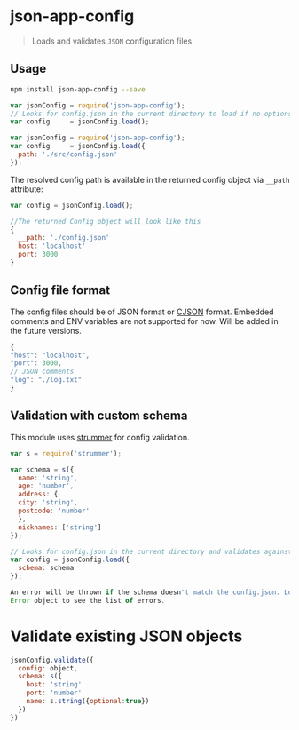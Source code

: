 # json-app-config

> Loads and validates `JSON` configuration files

## Usage

```bash
npm install json-app-config --save
```

```js
var jsonConfig = require('json-app-config');
// Looks for config.json in the current directory to load if no options are provided
var config     = jsonConfig.load();
```

```js
var jsonConfig = require('json-app-config');
var config     = jsonConfig.load({
  path: './src/config.json'
});
```

The resolved config path is available in the returned config object via `__path` attribute:

```js
var config = jsonConfig.load();

//The returned Config object will look like this
{
  __path: './config.json'
  host: 'localhost'
  port: 3000
}
```

## Config file format

The config files should be of JSON format or [CJSON](https://github.com/kof/node-cjson) format.
Embedded comments and ENV variables are not supported for now. Will be added in the future versions.

```js
{
"host": "localhost",
"port": 3000,
// JSON comments
"log": "./log.txt"
}
```

## Validation with custom schema
This module uses [strummer](https://github.com/TabDigital/strummer) for config validation.

```js
var s = require('strummer');

var schema = s({
  name: 'string',
  age: 'number',
  address: {
  city: 'string',
  postcode: 'number'
  },
  nicknames: ['string']
});

// Looks for config.json in the current directory and validates against the provided schema.
var config = jsonConfig.load({
  schema: schema
});

An error will be thrown if the schema doesn't match the config.json. Looks for errors in the thrown
Error object to see the list of errors.
```

# Validate existing JSON objects

```js
jsonConfig.validate({
  config: object,
  schema: s({
    host: 'string'
    port: 'number'
    name: s.string({optional:true})
  })
})
```
